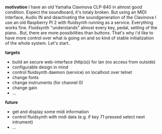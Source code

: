 **motivation**
I have an old Yamaha Clavinova CLP-840 in almost good condition. Expect the soundboard, it's totaly broken. But using an MIDI interface, Audio IN and deactivating the soundgeneration of the Clavinova I use an old Raspberry PI 2 with fluidsynth running as a service. Everything works fine. Fluidsynth "understands" almost every key, pedal, setting of the piano.. But, there are more possibilities than buttons. That's why i'd like to have more control over what is going on and so kind of stable initialization of the whole system.
Let's start..

**targets**
- build an secure web-interface (http(s)) for lan (no access from outside)
- configurable design in mind
- control fluidsynth daemon (service) on localhost over telnet
- change fonts
- change instruments (for channel 0)
- change gain
- ...

**future**
- get and display some midi information
- control fluidsynth with midi data (e.g. if key 71 pressed select next intrument)
- ...
